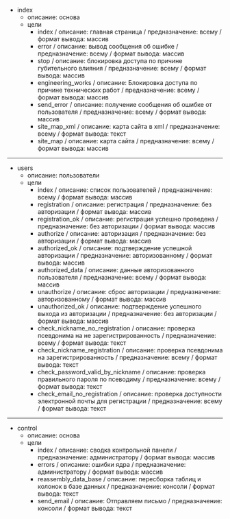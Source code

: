 + index
  + описание: основа
  + цели
    + index / описание: главная страница / предназначение: всему / формат вывода: массив
    + error / описание: вывод сообщения об ошибке / предназначение: всему / формат вывода: массив
    + stop / описание: блокировка доступа по причине губительного влияния / предназначение: всему / формат вывода: массив
    + engineering_works / описание: Блокировка доступа по причине технических работ / предназначение: всему / формат вывода: массив
    + send_error / описание: получение сообщения об ошибке от пользователя / предназначение: всему / формат вывода: массив
    + site_map_xml / описание: карта сайта в xml / предназначение: всему / формат вывода: текст
    + site_map / описание: карта сайта / предназначение: всему / формат вывода: массив

<hr>

+ users
  + описание: пользователи
  + цели
    + index / описание: список пользователей / предназначение: всему / формат вывода: массив
    + registration / описание: регистрация / предназначение: без авторизации / формат вывода: массив
    + registration_ok / описание: регистрация успешно проведена / предназначение: без авторизации / формат вывода: массив
    + authorize / описание: авторизация / предназначение: без авторизации / формат вывода: массив
    + authorized_ok / описание: подтверждение успешной авторизации / предназначение: авторизованному / формат вывода: массив
    + authorized_data / описание: данные авторизованного пользователя / предназначение: всему / формат вывода: массив
    + unauthorize / описание: сброс авторизации / предназначение: авторизованному / формат вывода: массив
    + unauthorized_ok / описание: подтверждение успешного выхода из авторизации / предназначение: без авторизации / формат вывода: массив
    + check_nickname_no_registration / описание: проверка псевдонима на не зарегистрированность / предназначение: всему / формат вывода: текст
    + check_nickname_registration / описание: проверка псевдонима на зарегистрированность / предназначение: всему / формат вывода: текст
    + check_password_valid_by_nickname / описание: проверка правильного пароля по псеводиму / предназначение: всему / формат вывода: текст
    + check_email_no_registration / описание: проверка доступности электронной почты для регистрации / предназначение: всему / формат вывода: текст

<hr>
  
+ control
  + описание: основа
  + цели
    + index / описание: сводка контрольной панели / предназначение: администратору / формат вывода: массив
    + errors / описание: ошибки ядра / предназначение: администратору / формат вывода: массив
    + reassembly_data_base / описание: пересборка таблиц и колонок в базе данных / предназначение: консоли / формат вывода: текст
    + send_email / описание: Отправляем письмо / предназначение: консоли / формат вывода: текст